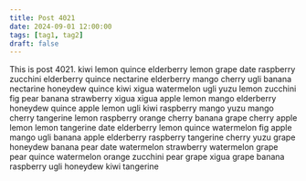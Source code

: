 ```yaml
---
title: Post 4021
date: 2024-09-01 12:00:00
tags: [tag1, tag2]
draft: false
---
```

This is post 4021.
kiwi
lemon
quince
elderberry
lemon
grape
date
raspberry
zucchini
elderberry
quince
nectarine
elderberry
mango
cherry
ugli
banana
nectarine
honeydew
quince
kiwi
xigua
watermelon
ugli
yuzu
lemon
zucchini
fig
pear
banana
strawberry
xigua
xigua
apple
lemon
mango
elderberry
honeydew
quince
apple
lemon
ugli
kiwi
raspberry
mango
yuzu
mango
cherry
tangerine
lemon
raspberry
orange
cherry
banana
grape
cherry
apple
lemon
lemon
tangerine
date
elderberry
lemon
quince
watermelon
fig
apple
mango
ugli
banana
apple
elderberry
raspberry
tangerine
cherry
yuzu
grape
honeydew
banana
pear
date
watermelon
strawberry
watermelon
grape
pear
quince
watermelon
orange
zucchini
pear
grape
xigua
grape
banana
raspberry
ugli
honeydew
kiwi
tangerine
